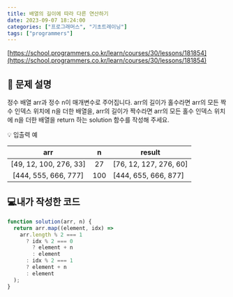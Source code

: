 ```yaml
---
title: 배열의 길이에 따라 다른 연산하기
date: 2023-09-07 18:24:00
categories: ["프로그래머스", "기초트레이닝"]
tags: ["programmers"]
---
```


[https://school.programmers.co.kr/learn/courses/30/lessons/181854](https://school.programmers.co.kr/learn/courses/30/lessons/181854)

## 📔 문제 설명

정수 배열 arr과 정수 n이 매개변수로 주어집니다. arr의 길이가 홀수라면 arr의 모든 짝수 인덱스 위치에 n을 더한 배열을, arr의 길이가 짝수라면 arr의 모든 홀수 인덱스 위치에 n을 더한 배열을 return 하는 solution 함수를 작성해 주세요.

💡 입출력 예

|          arr           |  n  | result                 |
| :--------------------: | :-: | ---------------------- |
| [49, 12, 100, 276, 33] | 27  | [76, 12, 127, 276, 60] |
|  [444, 555, 666, 777]  | 100 | [444, 655, 666, 877]   |

## 💻내가 작성한 코드

```js
function solution(arr, n) {
  return arr.map((element, idx) =>
    arr.length % 2 === 1
      ? idx % 2 === 0
        ? element + n
        : element
      : idx % 2 === 1
      ? element + n
      : element
  );
}
```

